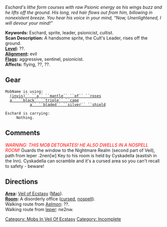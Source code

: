 *Eschard's lithe form courses with raw Psionic energy as his wings buzz
and he lifts off the ground. His long, red hair flows out from him,
billowing in nonexistent breeze. You hear his voice in your mind, "Now,
Unenlightened, I will devour your mind!"*

**Keywords:** Eschard, sprite, leader, psionicist, cultist.  
**Scan Description:** A handsome sprite, the Cult's Leader, rises off
the ground.  
**[Level](Level "wikilink"):** ??.  
**[Alignment](Alignment "wikilink"):** evil  
**[Flags](:Category:_Mob_Types "wikilink"):** aggressive, sentinel,
psionicist.  
**Affects:** flying, ??, ??.  

## Gear

`MobName is using:`  
<worn around neck>`  `[`(invis)`` ``a`` ``mantle`` ``of`` ``roses`](Mantle_Of_Roses "wikilink")  
<worn around neck>`  `[`a`` ``black`` ``triple`` ``cape`](Black_Triple_Cape "wikilink")  
<wielded>`           `[`a`` ``bladed`` ``silver`` ``shield`](Bladed_Silver_Shield "wikilink")

`Eschard is carrying:`  
`     Nothing.`

## Comments

*<font color=red>WARNING: THIS MOB DETONATES! HE ALSO DWELLS IN A
NOSPELL ROOM!</font>* Guards the window to the Nightmare Realm (second
part of Veil), path from leper .2nen\[w\] Key to his room is held by
Cyskadella (eastish in the Inn). Cyskadella can scramble and it's a
cursed area so you can't recall to safety - beware!

## Directions

**[Area](:Category:_Areas "wikilink"):** [Veil of
Ecstasy](:Category:Veil_of_Ecstasy "wikilink")
([Map](Veil_Of_Ecstasy_Map "wikilink")).  
**[Room](:Category:_Rooms "wikilink"):** A disorderly office
([cursed](Cursed_Rooms "wikilink"),
[nospell](Anti-Magic_Rooms "wikilink")).  
Walking route from [Aelmon](Aelmon "wikilink"): ??.  
Walking route from [leper](leper "wikilink"): ne2nw.  

[Category: Mobs In Veil Of
Ecstasy](Category:_Mobs_In_Veil_Of_Ecstasy "wikilink") [Category:
Incomplete](Category:_Incomplete "wikilink")

